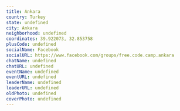 ```yaml
---
title: Ankara
country: Turkey
state: undefined
city: Ankara
neighborhood: undefined
coordinates: 39.922073, 32.853758
plusCode: undefined
socialName: Facebook
socialURL: https://www.facebook.com/groups/free.code.camp.ankara
chatName: undefined
chatURL: undefined
eventName: undefined
eventURL: undefined
leaderName: undefined
leaderURL: undefined
oldPhoto: undefined
coverPhoto: undefined
---
```

